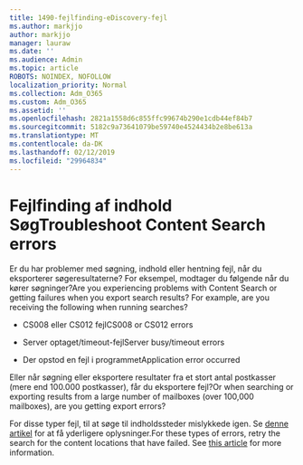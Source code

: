 ```yaml
---
title: 1490-fejlfinding-eDiscovery-fejl
ms.author: markjjo
author: markjjo
manager: lauraw
ms.date: ''
ms.audience: Admin
ms.topic: article
ROBOTS: NOINDEX, NOFOLLOW
localization_priority: Normal
ms.collection: Adm_O365
ms.custom: Adm_O365
ms.assetid: ''
ms.openlocfilehash: 2821a1558d6c855ffc99674b290e1cdb44ef84b7
ms.sourcegitcommit: 5182c9a73641079be59740e4524434b2e8be613a
ms.translationtype: MT
ms.contentlocale: da-DK
ms.lasthandoff: 02/12/2019
ms.locfileid: "29964834"
---
```

# <a name="troubleshoot-content-search-errors"></a><span data-ttu-id="48e3c-102">Fejlfinding af indhold Søg</span><span class="sxs-lookup"><span data-stu-id="48e3c-102">Troubleshoot Content Search errors</span></span>

<span data-ttu-id="48e3c-p101">Er du har problemer med søgning, indhold eller hentning fejl, når du eksporterer søgeresultaterne? For eksempel, modtager du følgende når du kører søgninger?</span><span class="sxs-lookup"><span data-stu-id="48e3c-p101">Are you experiencing problems with Content Search or getting failures when you export search results? For example, are you receiving the following when running searches?</span></span>

- <span data-ttu-id="48e3c-105">CS008 eller CS012 fejl</span><span class="sxs-lookup"><span data-stu-id="48e3c-105">CS008 or CS012 errors</span></span>

- <span data-ttu-id="48e3c-106">Server optaget/timeout-fejl</span><span class="sxs-lookup"><span data-stu-id="48e3c-106">Server busy/timeout errors</span></span>

- <span data-ttu-id="48e3c-107">Der opstod en fejl i programmet</span><span class="sxs-lookup"><span data-stu-id="48e3c-107">Application error occurred</span></span>

<span data-ttu-id="48e3c-108">Eller når søgning eller eksportere resultater fra et stort antal postkasser (mere end 100.000 postkasser), får du eksportere fejl?</span><span class="sxs-lookup"><span data-stu-id="48e3c-108">Or when searching or exporting results from a large number of mailboxes (over 100,000 mailboxes), are you getting export errors?</span></span>

<span data-ttu-id="48e3c-p102">For disse typer fejl, til at søge til indholdssteder mislykkede igen. Se [denne artikel](https://docs.microsoft.com/office365/securitycompliance/retry-failed-content-search) for at få yderligere oplysninger.</span><span class="sxs-lookup"><span data-stu-id="48e3c-p102">For these types of errors, retry the search for the content locations that have failed. See  [this article](https://docs.microsoft.com/office365/securitycompliance/retry-failed-content-search) for more information.</span></span>
